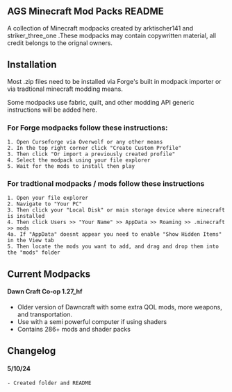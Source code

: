 
## AGS Minecraft Mod Packs README

A collection of Minecraft modpacks created by arktischer141 and striker_three_one .These modpacks may contain copywritten material, all credit belongs to the orignal owners. 


## Installation

Most .zip files need to be installed via Forge's built in modpack importer or via tradtional minecraft modding means. 

Some modpacks use fabric, quilt, and other modding API generic instructions will be added here. 
    
### For Forge modpacks follow these instructions:
    1. Open Curseforge via Overwolf or any other means
    2. In the top right corner click "Create Custom Profile" 
    3. Then click "Or import a previously created profile"
    4. Select the modpack using your file explorer
    5. Wait for the mods to install then play
### For tradtional modpacks / mods follow these instructions
    1. Open your file explorer
    2. Navigate to "Your PC" 
    3. Then click your "Local Disk" or main storage device where minecraft is installed
    4. Then click Users >> "Your Name" >> AppData >> Roaming >> .minecraft >> mods
    4a. If "AppData" doesnt appear you need to enable "Show Hidden Items" in the View tab
    5. Then locate the mods you want to add, and drag and drop them into the "mods" folder

## Current Modpacks
#### Dawn Craft Co-op 1.27_hf
  - Older version of Dawncraft with some extra QOL mods, more weapons, and transportation.
   -  Use with a semi powerful computer if using shaders
- Contains 286+ mods and shader packs

## Changelog

#### 5/10/24 
    - Created folder and README
